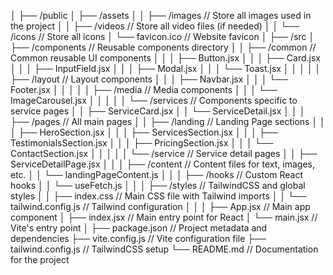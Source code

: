 │
├── /public
│   ├── /assets
│   │   ├── /images             // Store all images used in the project
│   │   ├── /videos             // Store all video files (if needed)
│   │   └── /icons              // Store all icons
│   └── favicon.ico             // Website favicon
│
├── /src
│   ├── /components             // Reusable components directory
│   │   ├── /common             // Common reusable UI components
│   │   │   ├── Button.jsx
│   │   │   ├── Card.jsx
│   │   │   ├── InputField.jsx
│   │   │   ├── Modal.jsx
│   │   │   └── Toast.jsx
│   │   │
│   │   ├── /layout             // Layout components
│   │   │   ├── Navbar.jsx
│   │   │   └── Footer.jsx
│   │   │
│   │   ├── /media              // Media components
│   │   │   └── ImageCarousel.jsx
│   │   │
│   │   └── /services           // Components specific to service pages
│   │       ├── ServiceCard.jsx
│   │       └── ServiceDetail.jsx
│   │
│   ├── /pages                  // All main pages
│   │   ├── /landing            // Landing Page sections
│   │   │   ├── HeroSection.jsx
│   │   │   ├── ServicesSection.jsx
│   │   │   ├── TestimonialsSection.jsx
│   │   │   ├── PricingSection.jsx
│   │   │   └── ContactSection.jsx
│   │   │
│   │   └── /service            // Service detail pages
│   │       ├── ServiceDetailPage.jsx
│   │
│   ├── /content                // Content files for text, images, etc.
│   │   └── landingPageContent.js
│   │
│   ├── /hooks                  // Custom React hooks
│   │   └── useFetch.js
│   │
│   ├── /styles                 // TailwindCSS and global styles
│   │   ├── index.css           // Main CSS file with Tailwind imports
│   │   └── tailwind.config.js  // Tailwind configuration
│   │
│   ├── App.jsx                 // Main app component
│   ├── index.jsx               // Main entry point for React
│   └── main.jsx                // Vite's entry point
│
├── package.json                // Project metadata and dependencies
├── vite.config.js              // Vite configuration file
├── tailwind.config.js          // TailwindCSS setup
└── README.md                   // Documentation for the project